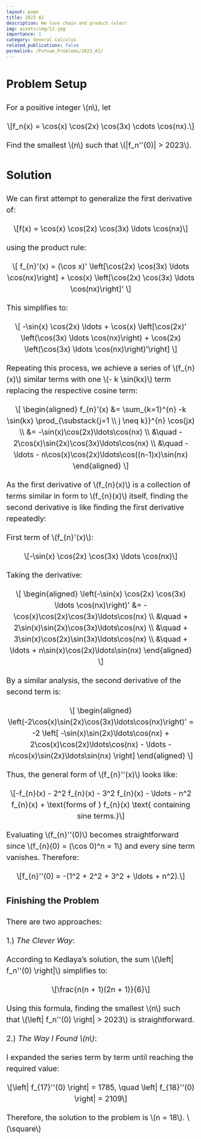 ```yaml
---
layout: page
title: 2023 A1
description: We love chain and product rules!
img: assets/img/12.jpg
importance: 1
category: General Calculus
related_publications: false
permalink: /Putnam_Problems/2023_A1/
---
```


<!-- Inline styling for larger text in Google Sites -->
<div style="font-size: 20px; line-height: 1.5;">

<h2 id="problem-setup">Problem Setup</h2>
<p>
    For a positive integer <span class="math inline">\(n\)</span>, let
</p>
<div class="math display">
    \[f_n(x) = \cos(x) \cos(2x) \cos(3x) \cdots \cos(nx).\]
</div>
<p>
    Find the smallest <span class="math inline">\(n\)</span> such that 
    <span class="math inline">\(|f_n''(0)| > 2023\)</span>.
</p>

<h2 id="solution">Solution</h2>

<p>We can first attempt to generalize the first derivative of:</p>
<div class="math display">
    \[f(x) = \cos(x) \cos(2x) \cos(3x) \ldots \cos(nx)\]
</div>
<p>using the product rule:</p>
<div class="math display">
    \[
    f_{n}'(x) = (\cos x)' \left[\cos(2x) \cos(3x) \ldots \cos(nx)\right] 
    + \cos(x) \left[\cos(2x) \cos(3x) \ldots \cos(nx)\right]'
    \]
</div>
<p>This simplifies to:</p>
<div class="math display">
    \[
    -\sin(x) \cos(2x) \ldots + \cos(x) \left[\cos(2x)' \left(\cos(3x) \ldots \cos(nx)\right) 
    + \cos(2x) \left(\cos(3x) \ldots \cos(nx)\right)'\right]
    \]
</div>

<p>Repeating this process, we achieve a series of 
<span class="math inline">\(f_{n}(x)\)</span> similar terms with one 
<span class="math inline">\(- k \sin(kx)\)</span> term replacing the respective cosine term:</p>

<div class="math display">
    \[
    \begin{aligned}
    f_{n}'(x) &= \sum_{k=1}^{n} -k \sin(kx) \prod_{\substack{j=1 \\ j \neq k}}^{n} \cos(jx) \\
              &= -\sin(x)\cos(2x)\ldots\cos(nx) \\
              &\quad - 2\cos(x)\sin(2x)\cos(3x)\ldots\cos(nx) \\
              &\quad - \ldots - n\cos(x)\cos(2x)\ldots\cos((n-1)x)\sin(nx)
    \end{aligned}
    \]
</div>

<p>
    As the first derivative of <span class="math inline">\(f_{n}(x)\)</span> is a collection of terms similar 
    in form to <span class="math inline">\(f_{n}(x)\)</span> itself, finding the second derivative is like 
    finding the first derivative repeatedly:
</p>

<p>First term of <span class="math inline">\(f_{n}'(x)\)</span>:</p>
<div class="math display">
    \[-\sin(x) \cos(2x) \cos(3x) \ldots \cos(nx)\]
</div>

<p>Taking the derivative:</p>
<div class="math display">
    \[
    \begin{aligned}
    \left(-\sin(x) \cos(2x) \cos(3x) \ldots \cos(nx)\right)' 
    &= -\cos(x)\cos(2x)\cos(3x)\ldots\cos(nx) \\
    &\quad + 2\sin(x)\sin(2x)\cos(3x)\ldots\cos(nx) \\
    &\quad + 3\sin(x)\cos(2x)\sin(3x)\ldots\cos(nx) \\
    &\quad + \ldots + n\sin(x)\cos(2x)\ldots\sin(nx)
    \end{aligned}
    \]
</div>

<p>By a similar analysis, the second derivative of the second term is:</p>
<div class="math display">
    \[
    \begin{aligned}
    \left(-2\cos(x)\sin(2x)\cos(3x)\ldots\cos(nx)\right)' = -2 \left[
    -\sin(x)\sin(2x)\ldots\cos(nx) + 2\cos(x)\cos(2x)\ldots\cos(nx) 
    - \ldots - n\cos(x)\sin(2x)\ldots\sin(nx)
    \right]
    \end{aligned}
    \]
</div>

<p>
    Thus, the general form of <span class="math inline">\(f_{n}''(x)\)</span> looks like:
</p>
<div class="math display">
    \[-f_{n}(x) - 2^2 f_{n}(x) - 3^2 f_{n}(x) - \ldots - n^2 f_{n}(x) + \text{forms of } f_{n}(x) \text{ containing sine terms.}\]
</div>

<p>
    Evaluating <span class="math inline">\(f_{n}''(0)\)</span> becomes straightforward since 
    <span class="math inline">\(f_{n}(0) = (\cos 0)^n = 1\)</span> and every sine term vanishes. Therefore:
</p>
<div class="math display">
    \[f_{n}''(0) = -(1^2 + 2^2 + 3^2 + \ldots + n^2).\]
</div>

<h3>Finishing the Problem</h3>
<p>There are two approaches:</p>

<p>1.) <em>The Clever Way</em>:</p>
<p>
    According to Kedlaya’s solution, the sum <span class="math inline">\(\left| f_n''(0) \right|\)</span> simplifies to:
</p>
<div class="math display">
    \[\frac{n(n + 1)(2n + 1)}{6}\]
</div>
<p>
    Using this formula, finding the smallest <span class="math inline">\(n\)</span> such that 
    <span class="math inline">\(\left| f_n''(0) \right| > 2023\)</span> is straightforward.
</p>

<p>2.) <em>The Way I Found \(n\)</em>:</p>
<p>
    I expanded the series term by term until reaching the required value:
</p>
<div class="math display">
    \[\left| f_{17}''(0) \right| = 1785, \quad \left| f_{18}''(0) \right| = 2109\]
</div>

<p>Therefore, the solution to the problem is <span class="math inline">\(n = 18\)</span>. <span class="math inline">\(\square\)</span></p>

 
</div>
<!-- MathJax Configuration to Scale Font Size for Math -->
<script type="text/javascript">
  window.MathJax = {
    tex: {
      inlineMath: [['$', '$'], ['\\(', '\\)']]
    },
    chtml: {
      scale: 0.8  // Scale up the math font size
    }
  };
</script>

<!-- MathJax Script -->
<script type="text/javascript" async
  src="https://cdnjs.cloudflare.com/ajax/libs/mathjax/3.2.0/es5/tex-mml-chtml.js">
</script>

